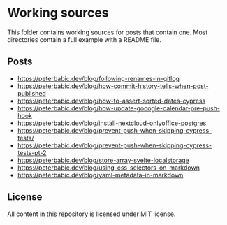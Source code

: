 # Working sources

This folder contains working sources for posts that contain one. Most
directories contain a full example with a README file.

## Posts

- <https://peterbabic.dev/blog/following-renames-in-gitlog>
- <https://peterbabic.dev/blog/how-commit-history-tells-when-post-published>
- <https://peterbabic.dev/blog/how-to-assert-sorted-dates-cypress>
- <https://peterbabic.dev/blog/how-update-gooogle-calendar-pre-push-hook>
- <https://peterbabic.dev/blog/install-nextcloud-onlyoffice-postgres>
- <https://peterbabic.dev/blog/prevent-push-when-skipping-cypress-tests/>
- <https://peterbabic.dev/blog/prevent-push-when-skipping-cypress-tests-pt-2>
- <https://peterbabic.dev/blog/store-array-svelte-localstorage>
- <https://peterbabic.dev/blog/using-css-selectors-on-markdown>
- <https://peterbabic.dev/blog/yaml-metadata-in-markdown>

## License

All content in this repository is licensed under MIT license.
